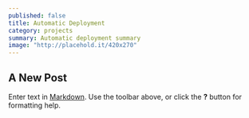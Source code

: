 ```yaml
---
published: false
title: Automatic Deployment
category: projects
summary: Automatic deployment summary
image: "http://placehold.it/420x270"
---
```


## A New Post

Enter text in [Markdown](http://daringfireball.net/projects/markdown/). Use the toolbar above, or click the **?** button for formatting help.
